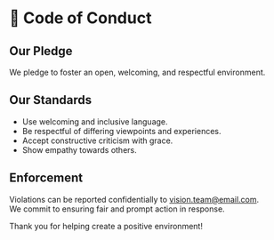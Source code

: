 # 📜 Code of Conduct

## Our Pledge

We pledge to foster an open, welcoming, and respectful environment.

## Our Standards

- Use welcoming and inclusive language.
- Be respectful of differing viewpoints and experiences.
- Accept constructive criticism with grace.
- Show empathy towards others.

## Enforcement

Violations can be reported confidentially to [vision.team@email.com](mailto:vision.team@email.com).  
We commit to ensuring fair and prompt action in response.

Thank you for helping create a positive environment!
